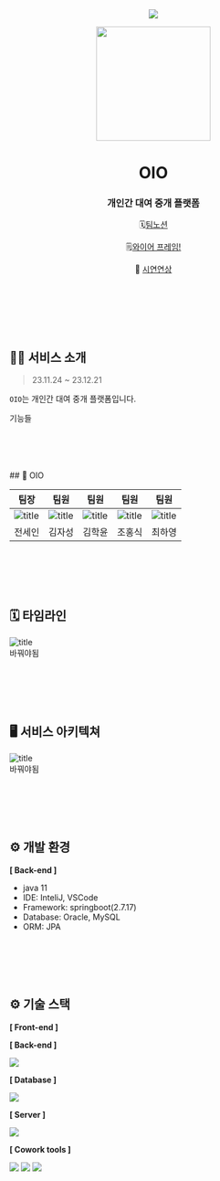 <div align=center>
<a href="https://hits.seeyoufarm.com"><img src="https://hits.seeyoufarm.com/api/count/incr/badge.svg?url=https%3A%2F%2Fgithub.com%2FKOSA-Final-oio-project&count_bg=%2318B7BD&title_bg=%23555555&icon=&icon_color=%23E7E7E7&title=hits&edge_flat=false"/></a>

<p align="center"><img src="https://velog.velcdn.com/images/khakyy/post/c94af349-2708-4fb7-ab4a-e800dd49f6da/image.png" height="200px" width="200px"></p>

#  OIO

### 개인간 대여 중개 플랫폼

 🗓️[팀노션](https://www.notion.so/sengnapersonal/Final-Project-4133fcea052e441e88d62e1c730d2d29)   


🗒️[와이어 프레임!](https://www.figma.com/file/xdfx0YbGocYqKrOKNGPbWJ/%EC%99%80%EC%9D%B4%EC%96%B4-%ED%94%84%EB%A0%88%EC%9E%84?type=design&node-id=0%3A1&mode=design&t=etoNxu6l3XsywahS-1)   


🎥 [시연연상](https://youtu.be/RlTI8Lz8Ly4)   
</div>
</br>
</br>
</br>
</br>
</br>


## 💁‍♀️ 서비스 소개
>23.11.24 ~ 23.12.21

<code>OIO</code>는 개인간 대여 중개 플랫폼입니다.


기능들

</br>
</br>
</br>
</br>
## 👥 OIO

| 팀장 | 팀원 | 팀원 | 팀원 | 팀원 |
| --- | --- | --- | --- | --- |
| ![title](https://avatars.githubusercontent.com/u/73880564?v=4)  | ![title](https://avatars.githubusercontent.com/u/109050392?v=4)     | ![title](https://avatars.githubusercontent.com/u/116627270?v=4)   |![title](https://avatars.githubusercontent.com/u/76928632?v=4)   |![title](https://avatars.githubusercontent.com/u/142878178?v=4)    |
| 전세인 | 김자성 | 김학윤 | 조홍식 | 최하영 |


</br>
</br>
</br>
</br>


## 🗓️ 타임라인 
![title](https://velog.velcdn.com/images/wonizizi99/post/f1f19117-fbc2-4237-9311-285e4a83de04/image.png)   
바꿔야됨

</br>
</br>
</br>
</br>

## 🖥️ 서비스 아키텍쳐

![title](https://velog.velcdn.com/images/wonizizi99/post/3f32d2fd-f94d-4162-aef8-68154bcc9410/image.png)   
바꿔야됨

</br>
</br>
</br>
</br>

## ⚙ 개발 환경
**[ Back-end ]**
- java 11
- IDE: InteliJ, VSCode
- Framework: springboot(2.7.17)
- Database: Oracle, MySQL
- ORM: JPA
</br>
</br>
</br>
</br>

## ⚙ 기술 스택
**[ Front-end ]**


**[ Back-end ]**

<img src="https://img.shields.io/badge/Spring Security-6DB33F?style=for-the-badge&logo=Spring Security&logoColor=white">
    
**[ Database ]**

<img src="https://img.shields.io/badge/MySQL-4479A1?style=for-the-badge&logo=MySQL&logoColor=white">

**[ Server ]**

 <img src="https://img.shields.io/badge/Amazon EC2-FF9900?style=for-the-badge&logo=Amazon EC2&logoColor=white"> 

**[ Cowork tools ]**
   
 <img src="https://img.shields.io/badge/Postman-FF6C37?style=for-the-badge&logo=Postman&logoColor=white"> <img src="https://img.shields.io/badge/Notion-000000?style=for-the-badge&logo=Notion&logoColor=white"> <img src="https://img.shields.io/badge/GitHub-181717?style=for-the-badge&logo=GitHub&logoColor=white"> 
</br>
</br>
</br>
</br>
